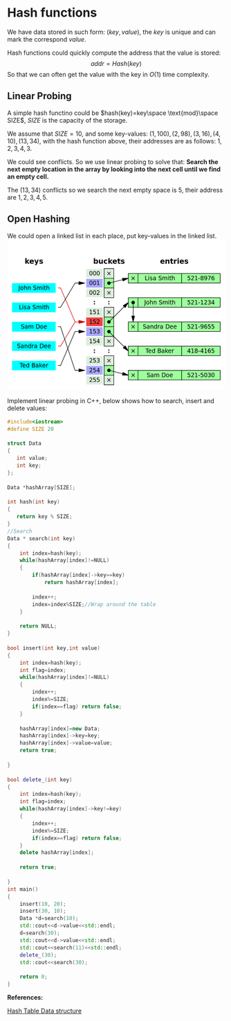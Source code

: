 # Hash functions

We have data stored in such form: $(key,value)$, the $key$ is unique and can mark the correspond $value$.

Hash functions could quickly compute the address that the value is stored:
$$addr=Hash(key)$$
So that we can often get the value with the key in $O(1)$ time complexity.

## Linear Probing
A simple hash functino could be $hash(key)=key\space \text{mod}\space SIZE$, $SIZE$ is the capacity of the storage.

We assume that $SIZE=10$, and some key-values: $(1,100),(2,98),(3,16),(4,10),(13,34)$, with the hash function above, their addresses are as follows: $1,2,3,4,3$.

We could see conflicts. So we use linear probing to solve that: **Search the next empty location in the array by looking into the next cell until we find an empty cell.**

The $(13,34)$ conflicts so we search the next empty space is 5, their address are $1,2,3,4,5$.

## Open Hashing

We could open a linked list in each place, put key-values in the linked list.
![alt text](../../assets/MarkdownImg/image-1.png)

Implement linear probing in C++, below shows how to search, insert and delete values:

```c++
#include<iostream>
#define SIZE 20

struct Data 
{
   int value;
   int key;
};

Data *hashArray[SIZE];

int hash(int key)
{
   return key % SIZE;
}
//Search
Data * search(int key)
{
    int index=hash(key);
    while(hashArray[index]!=NULL)
    {
        if(hashArray[index]->key==key)
            return hashArray[index];

        index++;
        index=index%SIZE;//Wrap around the table
    }

    return NULL;
}

bool insert(int key,int value)
{
    int index=hash(key);
    int flag=index;
    while(hashArray[index]!=NULL)
    {
        index++;
        index%=SIZE;
        if(index==flag) return false;
    }

    hashArray[index]=new Data;
    hashArray[index]->key=key;
    hashArray[index]->value=value;
    return true;

}

bool delete_(int key)
{
    int index=hash(key);
    int flag=index;
    while(hashArray[index]->key!=key)
    {
        index++;
        index%=SIZE;
        if(index==flag) return false;
    }
    delete hashArray[index];

    return true;
    
}
int main()
{
    insert(10, 20);
    insert(30, 10);
    Data *d=search(10);
    std::cout<<d->value<<std::endl;
    d=search(30);
    std::cout<<d->value<<std::endl;
    std::cout<<search(11)<<std::endl;
    delete_(30);
    std::cout<<search(30);

    return 0;
}
```

**References:**

[Hash Table Data structure
](https://www.tutorialspoint.com/data_structures_algorithms/hash_data_structure.html)